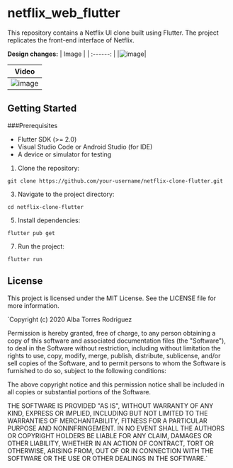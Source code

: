 # netflix_web_flutter

This repository contains a Netflix UI clone built using Flutter. The project replicates the front-end interface of Netflix.

**Design changes:**
| Image |
| :------: | 
|![image](https://github.com/user-attachments/assets/d2c65897-deef-4211-8bee-33c998c1209e)|

| Video |
| :------: |
|![image](https://github.com/user-attachments/assets/6abd27b0-06f3-4715-bb93-15d8470fb5cf)|



## Getting Started

###Prerequisites
- Flutter SDK (>= 2.0)
- Visual Studio Code or Android Studio (for IDE)
- A device or simulator for testing
  
1. Clone the repository:
   
`git clone https://github.com/your-username/netflix-clone-flutter.git`

3. Navigate to the project directory:

`cd netflix-clone-flutter`
   
5. Install dependencies:

`flutter pub get`
  
7. Run the project:
   
`flutter run`

## License

This project is licensed under the MIT License. See the LICENSE file for more information.

`Copyright (c) 2020 Alba Torres Rodriguez

Permission is hereby granted, free of charge, to any person obtaining a copy
of this software and associated documentation files (the "Software"), to deal
in the Software without restriction, including without limitation the rights
to use, copy, modify, merge, publish, distribute, sublicense, and/or sell
copies of the Software, and to permit persons to whom the Software is
furnished to do so, subject to the following conditions:

The above copyright notice and this permission notice shall be included in all
copies or substantial portions of the Software.

THE SOFTWARE IS PROVIDED "AS IS", WITHOUT WARRANTY OF ANY KIND, EXPRESS OR
IMPLIED, INCLUDING BUT NOT LIMITED TO THE WARRANTIES OF MERCHANTABILITY,
FITNESS FOR A PARTICULAR PURPOSE AND NONINFRINGEMENT. IN NO EVENT SHALL THE
AUTHORS OR COPYRIGHT HOLDERS BE LIABLE FOR ANY CLAIM, DAMAGES OR OTHER
LIABILITY, WHETHER IN AN ACTION OF CONTRACT, TORT OR OTHERWISE, ARISING FROM,
OUT OF OR IN CONNECTION WITH THE SOFTWARE OR THE USE OR OTHER DEALINGS IN THE
SOFTWARE.`





